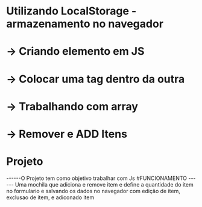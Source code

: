 # Utilizando LocalStorage - armazenamento no navegador
# -> Criando elemento em JS
# -> Colocar uma tag dentro da outra
# -> Trabalhando com array 
# -> Remover e ADD Itens
# Projeto 
------O Projeto tem como objetivo trabalhar com Js 
#FUNCIONAMENTO
------ Uma mochila que adiciona e remove item e define a quantidade do item  <br />
no formulario e salvando os dados no navegador com edição de item, exclusao de item, e adiconado item 

